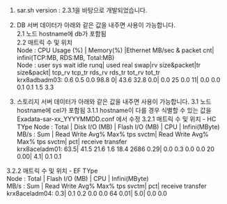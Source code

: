 1. sar.sh version : 2.3.1을 바탕으로 개발되었습니다.

2. DB 서버 데이터가 아래와 같은 값을 내주면 사용이 가능합니다.    
2.1 노드 hostname에 db가 포함됨    
2.2 매트릭 수 및 위치    
Node      :       CPU Usage (%)      |    Memory(%)  |Ethernet MB/sec & packet cnt| infini(TCP:MB, RDS:MB, Total:MB)    
Node      : user  sys wait  idle runq| used real swap|rv size&packet|tr size&packt| tcp_rv tcp_tr rds_rv rds_tr  tot_rv  tot_tr    
krx8adbadm03:  0.6  0.5  0.0  98.8    0| 43.6 32.8  0.0|    0.0     25    0.0     11|    0.0    0.0    0.1    0.1     1.5     3.3    

3. 스토리지 서버 데이터가 아래와 같은 값을 내주면 사용이 가능합니다.
3.1 노드 hostname에 cel가 포함됨
3.1.1 hostname이 다를 경우 식별할 수 있는 값을 Exadata-sar-xx_YYYYMMDD.conf 에서 수정
3.2.1 매트릭 수 및 위치 - HC TYpe
Node       : Total |              Disk I/O (MB)             |             Flash I/O (MB)             | CPU |  Infini(MByte)    
MB/s       :   Sum |   Read  Write  Avg%  Max%     tps svctm|   Read  Write  Avg%  Max%     tps svctm|  pct| receive transfer    
krx8aceladm01:   63.5|   41.5   21.6   1.6  18.4    2686  0.29|    0.0    0.3   0.0   0.0      20  0.00|  4.1|     0.1      0.1    

3.2.2 매트릭 수 및 위치 - EF TYpe    
Node       : Total |             Flash I/O (MB)             | CPU |  Infini(MByte)    
MB/s       :   Sum |   Read  Write  Avg%  Max%     tps svctm|  pct| receive transfer    
krx8aceladm04:    0.3|    0.1    0.2   0.0   0.0      64  0.01|  5.0|     0.0      0.0    
